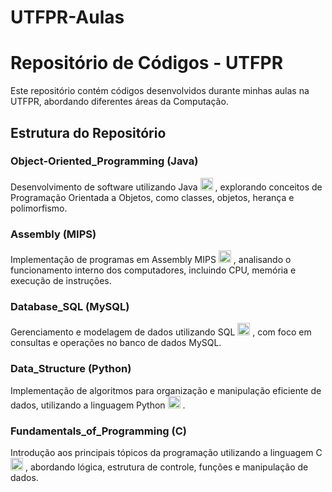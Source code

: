 # UTFPR-Aulas
# Repositório de Códigos - UTFPR

Este repositório contém códigos desenvolvidos durante minhas aulas na UTFPR, abordando diferentes áreas da Computação.

## Estrutura do Repositório

### Object-Oriented_Programming (Java)
Desenvolvimento de software utilizando Java <img src="https://cdn.jsdelivr.net/gh/devicons/devicon/icons/java/java-original.svg" width="20"/> , explorando conceitos de Programação Orientada a Objetos, como classes, objetos, herança e polimorfismo.

### Assembly (MIPS)
Implementação de programas em Assembly MIPS <img src="https://upload.wikimedia.org/wikipedia/commons/3/3b/MIPS_Logo.svg" width="20"/> , analisando o funcionamento interno dos computadores, incluindo CPU, memória e execução de instruções.

### Database_SQL (MySQL)
Gerenciamento e modelagem de dados utilizando SQL <img src="https://cdn.jsdelivr.net/gh/devicons/devicon/icons/mysql/mysql-original.svg" width="20"/> , com foco em consultas e operações no banco de dados MySQL.

### Data_Structure (Python)
Implementação de algoritmos para organização e manipulação eficiente de dados, utilizando a linguagem Python <img src="https://cdn.jsdelivr.net/gh/devicons/devicon/icons/python/python-original.svg" width="20"/> .

### Fundamentals_of_Programming (C)
Introdução aos principais tópicos da programação utilizando a linguagem C <img src="https://cdn.jsdelivr.net/gh/devicons/devicon/icons/c/c-original.svg" width="20"/> , abordando lógica, estrutura de controle, funções e manipulação de dados.
